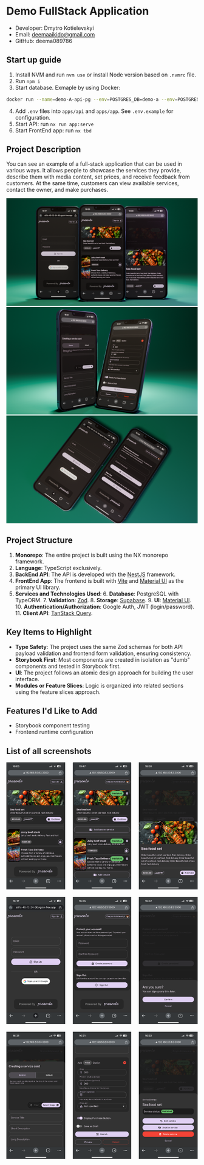 # Demo FullStack Application
* Developer: Dmytro Kotielevskyi 
* Email: deemaaikido@gmail.com 
* GitHub: deema089786

## Start up guide
1. Install NVM and run ```nvm use``` or install Node version based on `.nvmrc` file.
2. Run `npm i`
3. Start database. Exmaple by using Docker:
```bash
docker run --name=demo-A-api-pg --env=POSTGRES_DB=demo-a --env=POSTGRES_USER=root --env=POSTGRES_PASSWORD=root --volume=<path to project directry>/demo-A/docker-volumes/demo-A-api-db:/var/lib/postgresql/data -p 5432:5432 -d postgres:16-alpine
```
4. Add `.env` files into `apps/api` and `apps/app`. See `.env.example` for configuration.
5. Start API: run `nx run app:serve`
6. Start FrontEnd app: run `nx tbd`

## Project Description
You can see an example of a full-stack application that can be used in various ways. It allows people to showcase the services they provide, describe them with media content, set prices, and receive feedback from customers. At the same time, customers can view available services, contact the owner, and make purchases.

![render-1](readme-assets/renders/demo-a-1.png)
![render-2](readme-assets/renders/demo-a-2.png)
![render-3](readme-assets/renders/demo-a-3.png)

## Project Structure
1. **Monorepo**: The entire project is built using the NX monorepo framework.
2. **Language**: TypeScript exclusively.
3. **BackEnd API**: The API is developed with the [NestJS](https://nestjs.com) framework.
4. **FrontEnd App**: The frontend is built with [Vite](https://vitejs.dev) and [Material UI](https://mui.com) as the primary UI library.
5. **Services and Technologies Used**:
   6. **Database**: PostgreSQL with TypeORM.
   7. **Validation**: [Zod](https://zod.dev).
   8. **Storage**: [Supabase](https://supabase.com).
   9. **UI**: [Material UI](https://mui.com).
   10. **Authentication/Authorization**: Google Auth, JWT (login/password).
   11. **Client API**: [TanStack Query](https://tanstack.com/query/latest).


## Key Items to Highlight
* **Type Safety**: The project uses the same Zod schemas for both API payload validation and frontend form validation, ensuring consistency.
* **Storybook First**: Most components are created in isolation as "dumb" components and tested in Storybook first.
* **UI**: The project follows an atomic design approach for building the user interface.
* **Modules or Feature Slices**: Logic is organized into related sections using the feature slices approach.

## Features I'd Like to Add
* Storybook component testing
* Frontend runtime configuration

## List of all screenshots
<div style="display: grid; grid-template-columns: repeat(3, 1fr); gap: 20px;">
  <img src="readme-assets/screenshots/screenshot-1.PNG" width="250" />
  <img src="readme-assets/screenshots/screenshot-3.jpeg" width="250" />
  <img src="readme-assets/screenshots/screenshot-4.PNG" width="250" />
  <img src="readme-assets/screenshots/screenshot-2.PNG" width="250" />
  <img src="readme-assets/screenshots/screenshot-5.PNG" width="250" />
  <img src="readme-assets/screenshots/screenshot-6.PNG" width="250" />
  <img src="readme-assets/screenshots/screenshot-9.PNG" width="250" />
  <img src="readme-assets/screenshots/screenshot-8.PNG" width="250" />
  <img src="readme-assets/screenshots/screenshot-7.PNG" width="250" />
</div>
